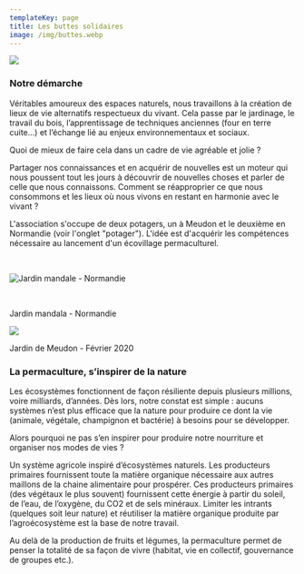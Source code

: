 ```yaml
---
templateKey: page
title: Les buttes solidaires
image: /img/buttes.webp
---
```

![](/img/logo.jpg)

### Notre démarche

Véritables amoureux des espaces naturels, nous travaillons à la création de lieux de vie
alternatifs respectueux du vivant.
Cela passe par le jardinage, le travail du bois, l’apprentissage de techniques anciennes (four en terre cuite…) et l’échange lié au enjeux environnementaux et sociaux.

Quoi de mieux de faire cela dans un cadre de vie agréable et jolie ?

Partager nos connaissances et en acquérir de nouvelles est un moteur qui nous poussent
tout les jours à découvrir de nouvelles choses et parler de celle que nous connaissons.
Comment se réapproprier ce que nous consommons et les lieux où nous vivons en restant en harmonie avec le vivant ?

L'association s'occupe de deux potagers, un à Meudon et le deuxième en Normandie (voir l'onglet "potager"). L'idée est d'acquérir les compétences nécessaire au lancement d'un écovillage permaculturel. 

<br/>

![Jardin mandale - Normandie ](/img/zone-de-culture-printemps-2020-3-.jpg)

 <br/>

Jardin mandala - Normandie 

![](/img/abris.webp)

Jardin de Meudon - Février 2020

### La permaculture, s’inspirer de la nature

Les écosystèmes fonctionnent de façon résiliente depuis plusieurs millions, voire
milliards, d’années.
Dès lors, notre constat est simple : aucuns systèmes n’est plus efficace
que la nature pour produire ce dont la vie (animale, végétale, champignon et bactérie) à
besoins pour se développer.

Alors pourquoi ne pas s’en inspirer pour produire notre nourriture et organiser nos modes de vies ?

Un système agricole inspiré d’écosystèmes naturels. Les producteurs primaires fournissent
toute la matière organique nécessaire aux autres maillons de la chaine alimentaire pour
prospérer.
Ces producteurs primaires (des végétaux le plus souvent) fournissent cette
énergie à partir du soleil, de l’eau, de l’oxygène, du CO2 et de sels minéraux.
Limiter les intrants (quelques soit leur nature) et réutiliser la matière organique produite
par l’agroécosystème est la base de notre travail.

Au delà de la production de fruits et légumes, la permaculture permet de penser la totalité de sa façon de vivre (habitat, vie en collectif, gouvernance de groupes etc.).